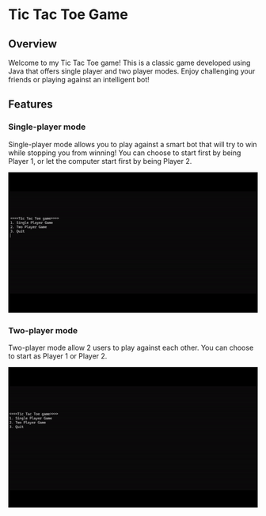 # Tic Tac Toe Game

## Overview
Welcome to my Tic Tac Toe game! This is a classic game developed using Java that offers single player and two player modes. Enjoy challenging your friends or playing against an intelligent bot!


## Features
### Single-player mode

Single-player mode allows you to play against a smart bot that will try to win while stopping you from winning! You can choose to start first by being Player 1, or let the computer start first by being Player 2.

![Single-player mode](./assets/Single-player-mode.gif)

### Two-player mode

Two-player mode allow 2 users to play against each other. You can choose to start as Player 1 or Player 2.

![Two-player mode](./assets/Two-player-mode.gif)
